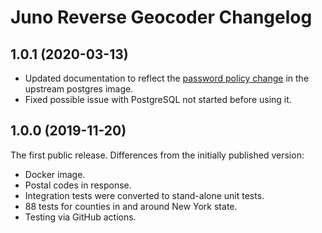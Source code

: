 # Juno Reverse Geocoder Changelog

## 1.0.1 (2020-03-13)

* Updated documentation to reflect the
  [password policy change](https://github.com/docker-library/postgres/issues/681)
  in the upstream postgres image.
* Fixed possible issue with PostgreSQL not started before using it.

## 1.0.0 (2019-11-20)

The first public release. Differences from the initially published version:

* Docker image.
* Postal codes in response.
* Integration tests were converted to stand-alone unit tests.
* 88 tests for counties in and around New York state.
* Testing via GitHub actions.
